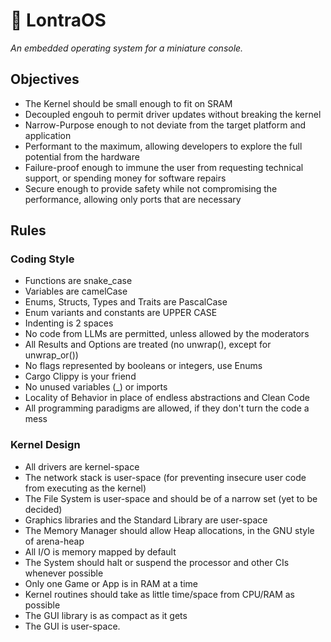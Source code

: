 # 🦦 LontraOS
_An embedded operating system for a miniature console._

## Objectives
- The Kernel should be small enough to fit on SRAM
- Decoupled engouh to permit driver updates without breaking the kernel
- Narrow-Purpose enough to not deviate from the target platform and application
- Performant to the maximum, allowing developers to explore the full potential from the hardware
- Failure-proof enough to immune the user from requesting technical support, or spending money for software repairs
- Secure enough to provide safety while not compromising the performance, allowing only ports that are necessary
## Rules
### Coding Style
- Functions are snake_case
- Variables are camelCase
- Enums, Structs, Types and Traits are PascalCase
- Enum variants and constants are UPPER CASE
- Indenting is 2 spaces
- No code from LLMs are permitted, unless allowed by the moderators
- All Results and Options are treated (no unwrap(), except for unwrap_or())
- No flags represented by booleans or integers, use Enums
- Cargo Clippy is your friend
- No unused variables (_) or imports
- Locality of Behavior in place of endless abstractions and Clean Code
- All programming paradigms are allowed, if they don't turn the code a mess
### Kernel Design
- All drivers are kernel-space
- The network stack is user-space (for preventing insecure user code from executing as the kernel)
- The File System is user-space and should be of a narrow set (yet to be decided)
- Graphics libraries and the Standard Library are user-space
- The Memory Manager should allow Heap allocations, in the GNU style of arena-heap
- All I/O is memory mapped by default
- The System should halt or suspend the processor and other CIs whenever possible
- Only one Game or App is in RAM at a time
- Kernel routines should take as little time/space from CPU/RAM as possible
- The GUI library is as compact as it gets
- The GUI is user-space.
